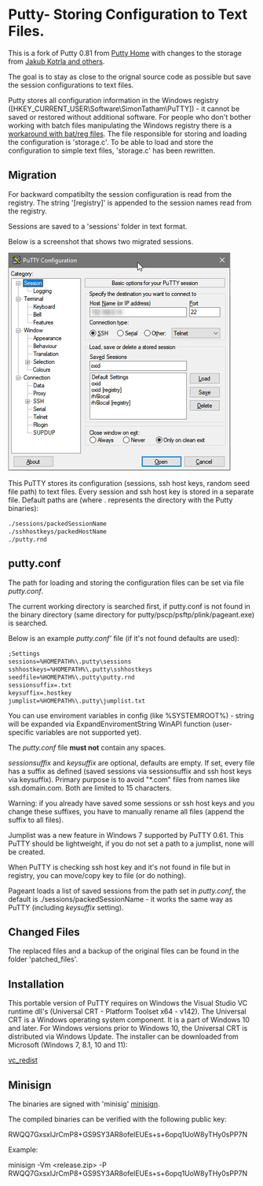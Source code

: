 
# Putty- Storing Configuration to Text Files.

This is a fork of Putty 0.81 from [Putty Home](https://www.chiark.greenend.org.uk/~sgtatham/putty/) with changes to the storage from [Jakub Kotrla and others](http://jakub.kotrla.net/putty/).

The goal is to stay as close to the orignal source code as possible but save the session configurations to text files.

Putty stores all configuration information in the Windows registry ([HKEY_CURRENT_USER\Software\SimonTatham\PuTTY]) - it cannot be saved or restored without additional software. For people who don't bother working with batch files manipulating the Windows registry there is a [workaround with bat/reg files](http://the.earth.li/~sgtatham/putty/0.58/htmldoc/Chapter4.html#config-file). The file responsible for storing and loading the configuration is 'storage.c'. To be able to load and store the configuration to simple text files, 'storage.c' has been rewritten.

## Migration

For backward compatibilty the session configuration is read from the registry. The string '[registry]' is appended to the session names read from the registry.

Sessions are saved to a 'sessions' folder in text format.

Below is a screenshot that shows two migrated sessions.

![image](./screenshots/migrate_session.png)


This PuTTY stores its configuration (sessions, ssh host keys, random seed file path) to text files. Every session and ssh host key is stored in a separate file. Default paths are (where . represents the directory with the Putty binaries):

    ./sessions/packedSessionName
    ./sshhostkeys/packedHostName
    ./putty.rnd

## putty.conf

The path for loading and storing the configuration files can be set via file *putty.conf*. 

The current working directory is searched first, if putty.conf is not found in the binary directory (same directory for putty/pscp/psftp/plink/pageant.exe) is searched. 

Below is an example *putty.conf'* file (if it's not found defaults are used):

    ;Settings
    sessions=%HOMEPATH%\.putty\sessions
    sshhostkeys=%HOMEPATH%\.putty\sshhostkeys
    seedfile=%HOMEPATH%\.putty\putty.rnd
    sessionsuffix=.txt
    keysuffix=.hostkey
    jumplist=%HOMEPATH%\.putty\jumplist.txt

You can use enviroment variables in config (like %SYSTEMROOT%) - string will be expanded via ExpandEnviromentString WinAPI function (user-specific variables are not supported yet).

The *putty.conf* file **must not** contain any spaces. 

*sessionsuffix* and *keysuffix* are optional, defaults are empty. If set, every file has a suffix as defined (saved sessions via sessionsuffix and ssh host keys via keysuffix). Primary purpose is to avoid "*.com" files from names like ssh.domain.com. Both are limited to 15 characters.

Warning: if you already have saved some sessions or ssh host keys and you change these suffixes, you have to manually rename all files (append the suffix to all files).

Jumplist was a new feature in Windows 7 supported by PuTTY 0.61. This PuTTY should be lightweight, if you do not set a path to a jumplist, none will be created.

When PuTTY is checking ssh host key and it's not found in file but in registry, you can move/copy key to file (or do nothing).

Pageant loads a list of saved sessions from the path set in *putty.conf*, the default is ./sessions/packedSessionName - it works the same way as PuTTY (including *keysuffix* setting). 

## Changed Files

The replaced files and a backup of the original files can be found in the folder 'patched_files'.

## Installation

This portable version of PuTTY requires on Windows the Visual Studio VC runtime dll's (Universal CRT - Platform Toolset x64 - v142). The Universal CRT is a Windows operating system component. It is a part of Windows 10 and later. For Windows versions prior to Windows 10, the Universal CRT is distributed via Windows Update.
The installer can be downloaded from Microsoft (Windows 7, 8.1, 10 and 11): 

[vc_redist](http://aka.ms/vs/17/release/vc_redist.x64.exe)

## Minisign

The binaries are signed with 'minisig' [minisign](https://jedisct1.github.io/minisign/).

The compiled binaries can be verified with the following public key:

RWQQ7GxsxIJrCmP8+GS9SY3AR8ofelEUEs+s+6opq1UoW8yTHy0sPP7N

Example: 

minisign -Vm <release.zip> -P RWQQ7GxsxIJrCmP8+GS9SY3AR8ofelEUEs+s+6opq1UoW8yTHy0sPP7N
